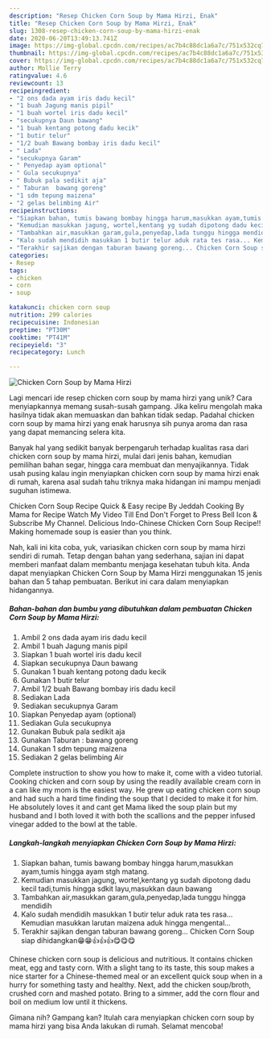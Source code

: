 ```yaml
---
description: "Resep Chicken Corn Soup by Mama Hirzi, Enak"
title: "Resep Chicken Corn Soup by Mama Hirzi, Enak"
slug: 1308-resep-chicken-corn-soup-by-mama-hirzi-enak
date: 2020-06-20T13:49:13.741Z
image: https://img-global.cpcdn.com/recipes/ac7b4c88dc1a6a7c/751x532cq70/chicken-corn-soup-by-mama-hirzi-foto-resep-utama.jpg
thumbnail: https://img-global.cpcdn.com/recipes/ac7b4c88dc1a6a7c/751x532cq70/chicken-corn-soup-by-mama-hirzi-foto-resep-utama.jpg
cover: https://img-global.cpcdn.com/recipes/ac7b4c88dc1a6a7c/751x532cq70/chicken-corn-soup-by-mama-hirzi-foto-resep-utama.jpg
author: Mollie Terry
ratingvalue: 4.6
reviewcount: 13
recipeingredient:
- "2 ons dada ayam iris dadu kecil"
- "1 buah Jagung manis pipil"
- "1 buah wortel iris dadu kecil"
- "secukupnya Daun bawang"
- "1 buah kentang potong dadu kecik"
- "1 butir telur"
- "1/2 buah Bawang bombay iris dadu kecil"
- " Lada"
- "secukupnya Garam"
- " Penyedap ayam optional"
- " Gula secukupnya"
- " Bubuk pala sedikit aja"
- " Taburan  bawang goreng"
- "1 sdm tepung maizena"
- "2 gelas belimbing Air"
recipeinstructions:
- "Siapkan bahan, tumis bawang bombay hingga harum,masukkan ayam,tumis hingga ayam stgh matang."
- "Kemudian masukkan jagung, wortel,kentang yg sudah dipotong dadu kecil tadi,tumis hingga sdkit layu,masukkan daun bawang"
- "Tambahkan air,masukkan garam,gula,penyedap,lada tunggu hingga mendidih"
- "Kalo sudah mendidih masukkan 1 butir telur aduk rata tes rasa... Kemudian masukkan larutan maizena aduk hingga mengental..."
- "Terakhir sajikan dengan taburan bawang goreng... Chicken Corn Soup siap dihidangkan😁😁👍👍👍😋😋😋"
categories:
- Resep
tags:
- chicken
- corn
- soup

katakunci: chicken corn soup 
nutrition: 299 calories
recipecuisine: Indonesian
preptime: "PT30M"
cooktime: "PT41M"
recipeyield: "3"
recipecategory: Lunch

---
```



![Chicken Corn Soup by Mama Hirzi](https://img-global.cpcdn.com/recipes/ac7b4c88dc1a6a7c/751x532cq70/chicken-corn-soup-by-mama-hirzi-foto-resep-utama.jpg)

Lagi mencari ide resep chicken corn soup by mama hirzi yang unik? Cara menyiapkannya memang susah-susah gampang. Jika keliru mengolah maka hasilnya tidak akan memuaskan dan bahkan tidak sedap. Padahal chicken corn soup by mama hirzi yang enak harusnya sih punya aroma dan rasa yang dapat memancing selera kita.

Banyak hal yang sedikit banyak berpengaruh terhadap kualitas rasa dari chicken corn soup by mama hirzi, mulai dari jenis bahan, kemudian pemilihan bahan segar, hingga cara membuat dan menyajikannya. Tidak usah pusing kalau ingin menyiapkan chicken corn soup by mama hirzi enak di rumah, karena asal sudah tahu triknya maka hidangan ini mampu menjadi suguhan istimewa.

Chicken Corn Soup Recipe Quick &amp; Easy recipe By Jeddah Cooking By Mama for Recipe Watch My Video Till End Don&#39;t Forget to Press Bell Icon &amp; Subscribe My Channel. Delicious Indo-Chinese Chicken Corn Soup Recipe!! Making homemade soup is easier than you think.


Nah, kali ini kita coba, yuk, variasikan chicken corn soup by mama hirzi sendiri di rumah. Tetap dengan bahan yang sederhana, sajian ini dapat memberi manfaat dalam membantu menjaga kesehatan tubuh kita. Anda dapat menyiapkan Chicken Corn Soup by Mama Hirzi menggunakan 15 jenis bahan dan 5 tahap pembuatan. Berikut ini cara dalam menyiapkan hidangannya.

<!--inarticleads1-->

##### Bahan-bahan dan bumbu yang dibutuhkan dalam pembuatan Chicken Corn Soup by Mama Hirzi:

1. Ambil 2 ons dada ayam iris dadu kecil
1. Ambil 1 buah Jagung manis pipil
1. Siapkan 1 buah wortel iris dadu kecil
1. Siapkan secukupnya Daun bawang
1. Gunakan 1 buah kentang potong dadu kecik
1. Gunakan 1 butir telur
1. Ambil 1/2 buah Bawang bombay iris dadu kecil
1. Sediakan  Lada
1. Sediakan secukupnya Garam
1. Siapkan  Penyedap ayam (optional)
1. Sediakan  Gula secukupnya
1. Gunakan  Bubuk pala sedikit aja
1. Gunakan  Taburan : bawang goreng
1. Gunakan 1 sdm tepung maizena
1. Sediakan 2 gelas belimbing Air


Complete instruction to show you how to make it, come with a video tutorial. Cooking chicken and corn soup by using the readily available cream corn in a can like my mom is the easiest way. He grew up eating chicken corn soup and had such a hard time finding the soup that I decided to make it for him. He absolutely loves it and cant get Mama liked the soup plain but my husband and I both loved it with both the scallions and the pepper infused vinegar added to the bowl at the table. 

<!--inarticleads2-->

##### Langkah-langkah menyiapkan Chicken Corn Soup by Mama Hirzi:

1. Siapkan bahan, tumis bawang bombay hingga harum,masukkan ayam,tumis hingga ayam stgh matang.
1. Kemudian masukkan jagung, wortel,kentang yg sudah dipotong dadu kecil tadi,tumis hingga sdkit layu,masukkan daun bawang
1. Tambahkan air,masukkan garam,gula,penyedap,lada tunggu hingga mendidih
1. Kalo sudah mendidih masukkan 1 butir telur aduk rata tes rasa... Kemudian masukkan larutan maizena aduk hingga mengental...
1. Terakhir sajikan dengan taburan bawang goreng... Chicken Corn Soup siap dihidangkan😁😁👍👍👍😋😋😋


Chinese chicken corn soup is delicious and nutritious. It contains chicken meat, egg and tasty corn. With a slight tang to its taste, this soup makes a nice starter for a Chinese-themed meal or an excellent quick soup when in a hurry for something tasty and healthy. Next, add the chicken soup/broth, crushed corn and mashed potato. Bring to a simmer, add the corn flour and boil on medium low until it thickens. 

Gimana nih? Gampang kan? Itulah cara menyiapkan chicken corn soup by mama hirzi yang bisa Anda lakukan di rumah. Selamat mencoba!
